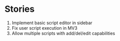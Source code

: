 # Stories

1. Implement basic script editor in sidebar
2. Fix user script execution in MV3
3. Allow multiple scripts with add/del/edit capabilities

